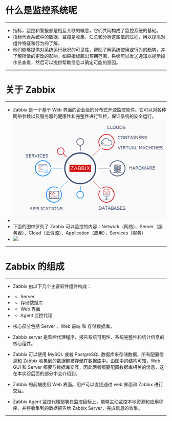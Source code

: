 # 什么是监控系统呢
---
+ 指标，监控和警报都是相互关联的概念，它们共同构成了监控系统的基础。
+ 指标代表系统中的数据，监控是收集、汇总和分析这些值的过程，用以提高对组件特征和行为的了解。
+ 他们能够提供对系统运行状况的可见性，帮助了解系统使用或行为的趋势，并了解所做的更改的影响。如果指标超出预期范围，系统可以发送通知以提示操作员查看，然后可以提供帮助信息以确定可能的原因。
---
# 关于 Zabbix
---
+ Zabbix 是一个基于 Web 界面的企业级的分布式开源监控软件。它可以对各种网络参数以及服务器的健康性和完整性进行监控，保证系统的安全运行。
+ ![](img/01.png)
+ 下面的图中罗列了 Zabbix 可以监控的内容：Network（网络）、Server（服务器）、Cloud（云资源）、Application（应用）、Services（服务）
+ ![](img/02.png)
---
# Zabbix 的组成
---
+ Zabbix 由以下几个主要软件组件构成：
+ + Server
+ + 存储数据库
+ + Web 界面
+ + Agent 监控代理
+ 核心部分包括 Server 、Web 前端 和 存储数据库。

+ Zabbix server 是监控代理程序、报告系统可用性、系统完整性和统计信息的核心组件。

+ Zabbix 可以使用 MySQL 或者 PostgreSQL 数据库来存储数据，所有配置信息和 Zabbix 收集到的数据都被存储在数据库中。由图中的结构可知，Web GUI 和 Server 都要与数据库交互，因此两者都要配置数据库相关的信息，这在本实验后面的部分中会介绍到。

+ Zabbix 的前端使用 Web 界面。用户可以直接通过 web 界面和 Zabbix 进行交互。

+ Zabbix Agent 监控代理部署在监控目标上，能够主动监控本地资源和应用程序，并将收集到的数据报告给 Zabbix Server，完成信息的收集。
---